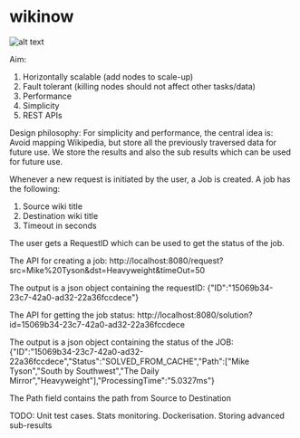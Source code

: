 # wikinow

![alt text](https://raw.githubusercontent.com/kartiksura/wikinow/master/wikinow.png)


Aim:
1. Horizontally scalable (add nodes to scale-up)
2. Fault tolerant (killing nodes should not affect other tasks/data)
3. Performance
4. Simplicity
5. REST APIs

Design philosophy:
For simplicity and performance, the central idea is: Avoid mapping Wikipedia, but store all the previously traversed data for future use.
We store the results and also the sub results which can be used for future use.


Whenever a new request is initiated by the user, a Job is created. 
A job has the following:
1. Source wiki title
2. Destination wiki title
3. Timeout in seconds

The user gets a RequestID which can be used to get the status of the job. 

The API for creating a job:
http://localhost:8080/request?src=Mike%20Tyson&dst=Heavyweight&timeOut=50

The output is a  json object containing the requestID:
{"ID":"15069b34-23c7-42a0-ad32-22a36fccdece"}


The API for getting the job status:
http://localhost:8080/solution?id=15069b34-23c7-42a0-ad32-22a36fccdece

The output is a json object containing the status of the JOB:
{"ID":"15069b34-23c7-42a0-ad32-22a36fccdece","Status":"SOLVED_FROM_CACHE","Path":["Mike Tyson","South by Southwest","The Daily Mirror","Heavyweight"],"ProcessingTime":"5.0327ms"}

The Path field contains the path from Source to Destination


TODO:
Unit test cases.
Stats monitoring.
Dockerisation.
Storing advanced sub-results
